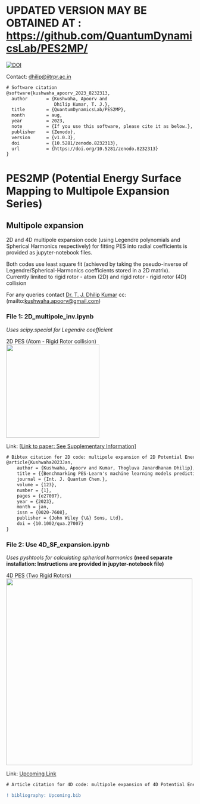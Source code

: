 # UPDATED VERSION MAY BE OBTAINED AT : https://github.com/QuantumDynamicsLab/PES2MP/

[![DOI](https://zenodo.org/badge/DOI/10.5281/zenodo.8232313.svg)](https://doi.org/10.5281/zenodo.8232313) <br>

Contact: dhilip@iitrpr.ac.in

```diff
# Software citation
@software{kushwaha_apoorv_2023_8232313,
  author       = {Kushwaha, Apoorv and
                  Dhilip Kumar, T. J.},
  title        = {QuantumDynamicsLab/PES2MP},
  month        = aug,
  year         = 2023,
  note         = {If you use this software, please cite it as below.},
  publisher    = {Zenodo},
  version      = {v1.0.3},
  doi          = {10.5281/zenodo.8232313},
  url          = {https://doi.org/10.5281/zenodo.8232313}
}
```

# PES2MP (Potential Energy Surface Mapping to Multipole Expansion Series)
## Multipole expansion
2D and 4D multipole expansion code (using Legendre polynomials and Spherical Harmonics respectively) 
for fitting PES into radial coefficients is provided as jupyter-notebook files. <br />

Both codes use least square fit (achieved by taking the pseudo-inverse of Legendre/Spherical-Harmonics coefficients stored in a 2D matrix).<br />
Currently limited to rigid rotor - atom (2D) and rigid rotor - rigid rotor (4D) collision

For any queries contact [Dr. T. J. Dhilip Kumar](mailto:dhilip@iitrpr.ac.in) cc: (mailto:kushwaha.apoorv@gmail.com)<br />

### File 1: 2D_multipole_inv.ipynb
_Uses scipy.special for Legendre coefficient_

2D PES (Atom - Rigid Rotor collision)<br />
<img src="https://github.com/apoorv-kushwaha/Multipole/blob/main/jacobi22.png" width="250">

Link: [[Link to paper: See Supplementary Information]](https://doi.org/10.1002/qua.27007) 

```diff 
# Bibtex citation for 2D code: multipole expansion of 2D Potential Energy Surface
@article{Kushwaha2023Jan,
	author = {Kushwaha, Apoorv and Kumar, Thogluva Janardhanan Dhilip},
	title = {{Benchmarking PES-Learn's machine learning models predicting accurate potential energy surface for quantum scattering}},
	journal = {Int. J. Quantum Chem.},
	volume = {123},
	number = {1},
	pages = {e27007},
	year = {2023},
	month = jan,
	issn = {0020-7608},
	publisher = {John Wiley {\&} Sons, Ltd},
	doi = {10.1002/qua.27007}
}
```

### File 2: Use 4D_SF_expansion.ipynb

_Uses pyshtools for calculating spherical harmonics_
**(need separate installation: Instructions are provided in jupyter-notebook file)<br />**

4D PES (Two Rigid Rotors)<br />
<img src="https://github.com/apoorv-kushwaha/Multipole/blob/main/jac_final.png" width="500">

Link: [Upcoming Link]() 

```diff
# Article citation for 4D code: multipole expansion of 4D Potential Energy Surface

! bibliography: Upcoming.bib
```
